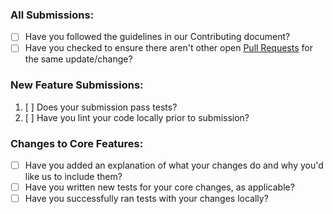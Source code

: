 ### All Submissions:

* [ ] Have you followed the guidelines in our Contributing document?
* [ ] Have you checked to ensure there aren't other open 
[Pull Requests](https://github.com/igorhulyaschy/HT2/pulls) for the same update/change?

<!-- You can erase any parts of this template not applicable to your Pull Request. -->

### New Feature Submissions:

1. [ ] Does your submission pass tests?
2. [ ] Have you lint your code locally prior to submission?

### Changes to Core Features:

* [ ] Have you added an explanation of what your changes do and why you'd like us to include them?
* [ ] Have you written new tests for your core changes, as applicable?
* [ ] Have you successfully ran tests with your changes locally?
